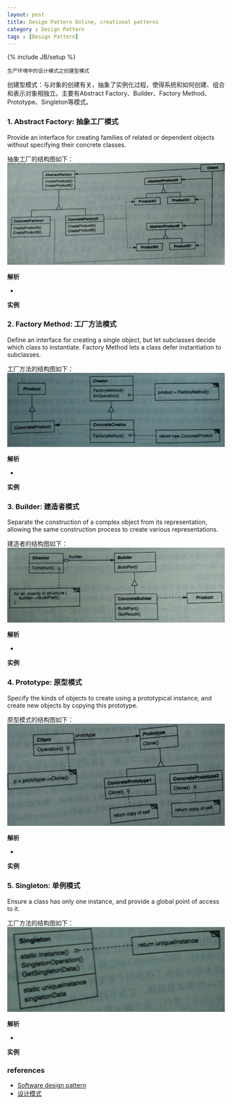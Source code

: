 ```yaml
---
layout: post
title: Design Pattern Online, creational patterns
category : Design Pattern
tags : [Design Pattern]
---
```

{% include JB/setup %}


`生产环境中的设计模式之创建型模式`  

创建型模式：与对象的创建有关，抽象了实例化过程，使得系统和如何创建、组合和表示对象相独立。主要有Abstract Factory、Builder、Factory Method、Prototype、Singleton等模式。  


### 1. Abstract Factory: 抽象工厂模式
Provide an interface for creating families of related or dependent objects without specifying their concrete classes.  

抽象工厂的结构图如下：  
![Bloom Filter](https://github.com/gengmzh/gengmzh.github.com/raw/master/_includes/design_pattern/abstract_factory.jpg)  

**解析**  

+ 


**实例**  


### 2. Factory Method: 工厂方法模式
Define an interface for creating a single object, but let subclasses decide which class to instantiate. Factory Method lets a class defer instantiation to subclasses.  

工厂方法的结构图如下：  
![Bloom Filter](https://github.com/gengmzh/gengmzh.github.com/raw/master/_includes/design_pattern/factory_method.png)  

**解析**  

+ 


**实例**  


### 3. Builder: 建造者模式
Separate the construction of a complex object from its representation, allowing the same construction process to create various representations.  

建造者的结构图如下：  
![Bloom Filter](https://github.com/gengmzh/gengmzh.github.com/raw/master/_includes/design_pattern/builder.png)  

**解析**  

+ 


**实例**  


### 4. Prototype: 原型模式
Specify the kinds of objects to create using a prototypical instance, and create new objects by copying this prototype.  

原型模式的结构图如下：  
![Bloom Filter](https://github.com/gengmzh/gengmzh.github.com/raw/master/_includes/design_pattern/prototype.jpg)  

**解析**  

+ 


**实例**  


### 5. Singleton: 单例模式
Ensure a class has only one instance, and provide a global point of access to it.  

工厂方法的结构图如下：  
![Bloom Filter](https://github.com/gengmzh/gengmzh.github.com/raw/master/_includes/design_pattern/singleton.png)  

**解析**  

+ 


**实例**  




### references

+ [Software design pattern](http://en.wikipedia.org/wiki/Software_design_pattern)
+ [设计模式](http://baike.baidu.com/view/66964.htm)

